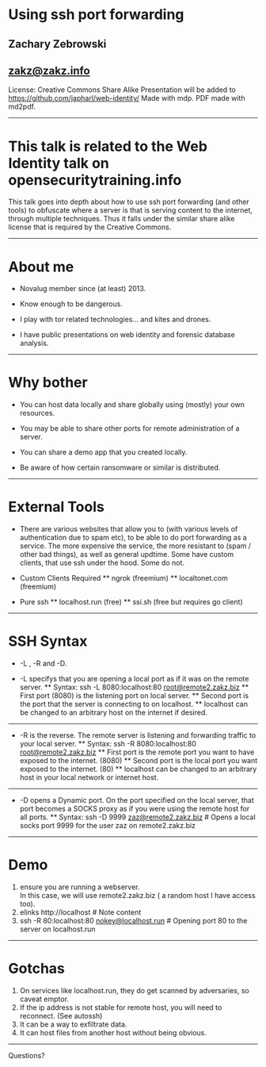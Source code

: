 # Using ssh port forwarding
## Zachary Zebrowski
## zakz@zakz.info
License: Creative Commons Share Alike 
Presentation will be added to https://github.com/japharl/web-identity/
Made with mdp.  PDF made with md2pdf.


---
# This talk is related to the Web Identity talk on opensecuritytraining.info

This talk goes into depth about how to use ssh port forwarding (and other tools) to obfuscate where a server is that is serving content to the internet, through multiple techniques.  Thus it falls under the similar share alike license that is required by the Creative Commons.

---
# About me

* Novalug member since (at least) 2013.

* Know enough to be dangerous.

* I play with tor related technologies... and kites and drones.

* I have public presentations on web identity and forensic database analysis.


---
# Why bother

* You can host data locally and share globally using (mostly) your own resources.

* You may be able to share other ports for remote administration of a server.

* You can share a demo app that you created locally.

* Be aware of how certain ransomware or similar is distributed.

--- 
# External Tools

* There are various websites that allow you to (with various levels of authentication due to spam etc), to be able to do port forwarding as a service.  The more expensive the service, the more resistant to (spam / other bad things), as well as general updtime.  Some have custom clients, that use ssh under the hood.  Some do not.

* Custom Clients Required
** ngrok (freemium)
** localtonet.com (freemium)
* Pure ssh 
** localhost.run (free)
** ssi.sh (free but requires go client)

---
# SSH Syntax

* -L , -R and -D.

* -L specifys that you are opening a local port as if it was on the remote server.
** Syntax: ssh -L 8080:localhost:80 root@remote2.zakz.biz
** First port (8080) is the listening port on local server.
** Second port is the port that the server is connecting to on localhost.
** localhost can be changed to an arbitrary host on the internet if desired.

---

* -R is the reverse.  The remote server is listening and forwarding traffic to your local server.
** Syntax: ssh -R 8080:localhost:80 root@remote2.zakz.biz
** First port is the remote port you want to have exposed to the internet. (8080)
** Second port is the local port you want exposed to the internet. (80)
** localhost can be changed to an arbitrary host in your local network or internet host.

---

* -D opens a Dynamic port.  On the port specified on the local server, that port becomes a SOCKS proxy as if you were using the remote host for all ports.
** Syntax: ssh -D 9999 zaz@remote2.zakz.biz # Opens a local socks port 9999 for the user zaz on remote2.zakz.biz 


---

# Demo 
1) ensure you are running a webserver.  
In this case, we will use remote2.zakz.biz ( a random host I have access too).
2) elinks http://localhost # Note content
3) ssh -R 80:localhost:80 nokey@localhost.run # Opening port 80 to the server on localhost.run

--- 

# Gotchas
1) On services like localhost.run, they do get scanned by adversaries, so caveat emptor.
2) If the ip address is not stable for remote host, you will need to reconnect.  (See autossh)
3) It can be a way to exfiltrate data.
4) It can host files from another host without being obvious.

---

Questions?
